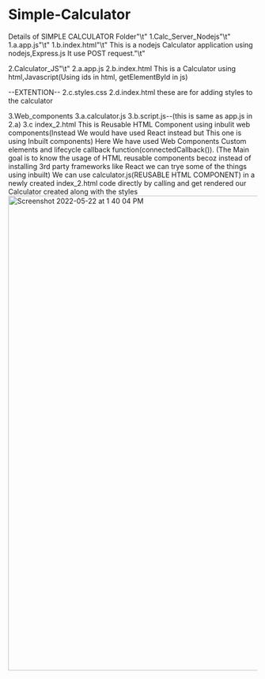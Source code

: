 # Simple-Calculator

Details of SIMPLE CALCULATOR Folder"\t"
1.Calc_Server_Nodejs"\t"
1.a.app.js"\t"
1.b.index.html"\t"
This is a nodejs Calculator application using nodejs,Express.js It use POST request."\t"

2.Calculator_JS"\t"
2.a.app.js
2.b.index.html
This is a Calculator using html,Javascript(Using ids in html, getElementById in js)

--EXTENTION--
2.c.styles.css 
2.d.index.html these are for adding styles to the calculator

3.Web_components
3.a.calculator.js
3.b.script.js--(this is same as app.js in 2.a)
3.c index_2.html
This is Reusable HTML Component using inbulit web components(Instead We would have used React instead but This one is using Inbuilt components)
Here We have used Web Components Custom elements and lifecycle callback function(connectedCallback()).
(The Main goal is to know the usage of HTML reusable components becoz instead of installing 3rd party frameworks like React we can trye some of the things using inbuilt)
We can use calculator.js(REUSABLE HTML COMPONENT) in a newly created index_2.html code directly by calling <calculator-component> and get rendered our Calculator created along with the styles<img width="961" alt="Screenshot 2022-05-22 at 1 40 04 PM" src="https://user-images.githubusercontent.com/105914357/169685244-d5d35c83-95b2-4c98-a0a0-0e0a8489297a.png">
